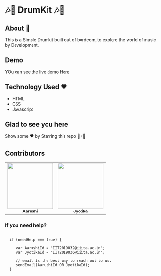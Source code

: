 # :notes::musical_note: DrumKit :notes::musical_note:


## About :purple_heart:

This is a Simple Drumkit built out of bordeom, to explore the world of music by Development.

##  Demo
YOu can see the live demo [Here](https://jyotika999.github.io/DrumKit/)

## Technology Used :heart:

* HTML
* CSS
* Javascript

## Glad to see you here 
Show some :heart: by Starring this repo :star2::star::star2:

## Contributors

<table>
  <tr>
     <td align="center"><a href="https://github.com/xxx32"><img src="https://avatars1.githubusercontent.com/u/58389098?s=400&u=f3f311649ce839abd0ea3fd57674a818030b5549&v=4" width="150px;" alt=""/><br /><sub><b>Aarushi</b></sub></a><br /></td>
     <td align="center"><a href="https://github.com/Jyotika999"><img src="https://avatars0.githubusercontent.com/u/54600270?v=4" width="150px;" alt=""/><br /><sub><b>Jyotika</b></sub></a><br /></td>
  </tr>
  </table>

### If you need help?

```

  if (needHelp === true) {
     
     var AarushiId = "IIT2019032@iiita.ac.in";
     var JyotikaId = "IIT2019036@iiita.ac.in";
     
     // email is the best way to reach out to us.
     sendEmail(AarushiId OR JyotikaId);
  }

```

